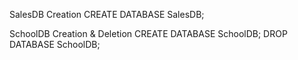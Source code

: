  SalesDB Creation
CREATE DATABASE SalesDB;

 SchoolDB Creation & Deletion
CREATE DATABASE SchoolDB;
DROP DATABASE SchoolDB;
